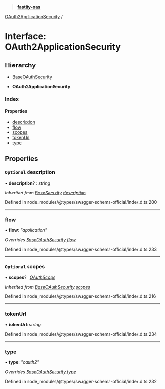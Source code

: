 > **[fastify-oas](../README.md)**

[OAuth2ApplicationSecurity](oauth2applicationsecurity.md) /

# Interface: OAuth2ApplicationSecurity

## Hierarchy

  * [BaseOAuthSecurity](baseoauthsecurity.md)

  * **OAuth2ApplicationSecurity**

### Index

#### Properties

* [description](oauth2applicationsecurity.md#optional-description)
* [flow](oauth2applicationsecurity.md#flow)
* [scopes](oauth2applicationsecurity.md#optional-scopes)
* [tokenUrl](oauth2applicationsecurity.md#tokenurl)
* [type](oauth2applicationsecurity.md#type)

## Properties

### `Optional` description

• **description**? : *string*

*Inherited from [BaseSecurity](basesecurity.md).[description](basesecurity.md#optional-description)*

Defined in node_modules/@types/swagger-schema-official/index.d.ts:200

___

###  flow

• **flow**: *"application"*

*Overrides [BaseOAuthSecurity](baseoauthsecurity.md).[flow](baseoauthsecurity.md#flow)*

Defined in node_modules/@types/swagger-schema-official/index.d.ts:233

___

### `Optional` scopes

• **scopes**? : *[OAuthScope](oauthscope.md)*

*Inherited from [BaseOAuthSecurity](baseoauthsecurity.md).[scopes](baseoauthsecurity.md#optional-scopes)*

Defined in node_modules/@types/swagger-schema-official/index.d.ts:216

___

###  tokenUrl

• **tokenUrl**: *string*

Defined in node_modules/@types/swagger-schema-official/index.d.ts:234

___

###  type

• **type**: *"oauth2"*

*Overrides [BaseOAuthSecurity](baseoauthsecurity.md).[type](baseoauthsecurity.md#type)*

Defined in node_modules/@types/swagger-schema-official/index.d.ts:232